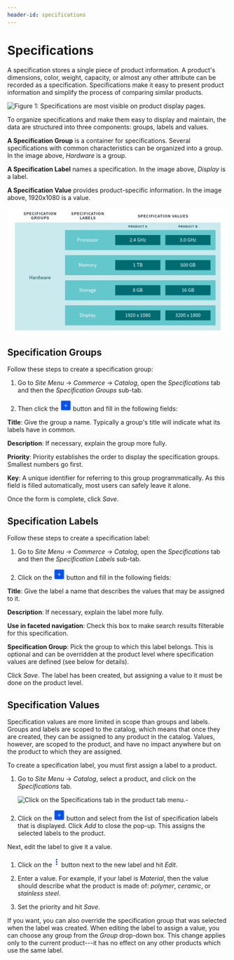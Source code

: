 ```yaml
---
header-id: specifications
---
```


# Specifications

A specification stores a single piece of product information. A product's
dimensions, color, weight, capacity, or almost any other attribute can be
recorded as a specification. Specifications make it easy to present product
information and simplify the process of comparing similar products.

![Figure 1: Specifications are most visible on product display pages.](../../images/specifications.png)

To organize specifications and make them easy to display and maintain, the data
are structured into three components: groups, labels and values.

**A Specification Group** is a container for specifications. Several
specifications with common characteristics can be organized into a group. In
the image above, *Hardware* is a group.

**A Specification Label** names a specification. In the image above, *Display*
is a label.

**A Specification Value** provides product-specific information. In the image
above, 1920x1080 is a value.

![Figure 2: Specification groups and labels exist independently of products, but values do not.](../../images/specs-2x.png)

## Specification Groups

Follow these steps to create a specification group:

1.  Go to *Site Menu* &rarr; *Commerce* &rarr; *Catalog*, open the
    *Specifications* tab and then the *Specification Groups* sub-tab. 

2.  Then click the ![Add](../../images/icon-add.png) button and fill in
    the following fields:

**Title**: Give the group a name. Typically a group's title will indicate what
its labels have in common.

**Description**: If necessary, explain the group more fully.

**Priority**: Priority establishes the order to display the specification
groups. Smallest numbers go first.

**Key**: A unique identifier for referring to this group programmatically. As
this field is filled automatically, most users can safely leave it alone.

Once the form is complete, click *Save*.

## Specification Labels

Follow these steps to create a specification label:

1.  Go to *Site Menu* &rarr; *Commerce* &rarr; *Catalog*, open the
    *Specifications* tab and then the *Specification Labels* sub-tab.

2.  Click on the ![Add](../../images/icon-add.png) button and fill in
    the following fields:

**Title**: Give the label a name that describes the values that may be assigned
to it.

**Description**: If necessary, explain the label more fully. 

**Use in faceted navigation**: Check this box to make search results filterable
for this specification.

**Specification Group**: Pick the group to which this label belongs. This is
optional and can be overridden at the product level where specification values
are defined (see below for details).

Click *Save*. The label has been created, but assigning a value to it must
be done on the product level.

## Specification Values

Specification values are more limited in scope than groups and labels. Groups
and labels are scoped to the catalog, which means that once they are created,
they can be assigned to any product in the catalog. Values, however, are scoped
to the product, and have no impact anywhere but on the product to which they
are assigned.

To create a specification label, you must first assign a label to a product.

1.  Go to *Site Menu* &rarr; *Catalog*, select a product, and click on the
    *Specifications* tab.

    ![Click on the *Specifications* tab in the product tab menu.](../../images/two-specifications.png)-

2.  Click on the ![Add](../../images/icon-add.png) button and select from the
    list of specification labels that is displayed. Click *Add* to close the pop-up.
    This assigns the selected labels to the product.

Next, edit the label to give it a value.

1.  Click on the ![Options](../../images/icon-options.png) button next to the
    new label and hit *Edit*.

2.  Enter a value. For example, if your label is *Material*, then the value
    should describe what the product is made of: *polymer*, *ceramic*, or
    *stainless steel*. 
 
3.  Set the priority and hit *Save*.

If you want, you can also override the specification group that was selected
when the label was created. When editing the label to assign a value, you can
choose any group from the *Group* drop-down box. This change applies only to the
current product---it has no effect on any other products which use the same
label.
